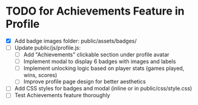 # TODO for Achievements Feature in Profile

- [x] Add badge images folder: public/assets/badges/
- [ ] Update public/js/profile.js:
  - [ ] Add "Achievements" clickable section under profile avatar
  - [ ] Implement modal to display 6 badges with images and labels
  - [ ] Implement unlocking logic based on player stats (games played, wins, scores)
  - [ ] Improve profile page design for better aesthetics
- [ ] Add CSS styles for badges and modal (inline or in public/css/style.css)
- [ ] Test Achievements feature thoroughly
